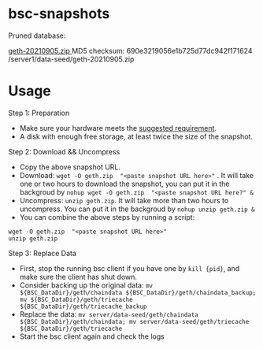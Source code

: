 
# bsc-snapshots

Pruned database:

[geth-20210905.zip
](https://s3.ap-northeast-1.amazonaws.com/dex-bin.bnbstatic.com/geth-20210905.zip?AWSAccessKeyId=AKIAYINE6SBQPUZDDRRO&Signature=c9%2BzZ7fgCm9SB1Xgt1Oa8SmGb7Q%3D&Expires=1633494212
)
MD5 checksum: 690e3219056e1b725d77dc942f171624  /server1/data-seed/geth-20210905.zip


# Usage 

Step 1: Preparation
- Make sure your hardware meets the [suggested requirement](https://docs.binance.org/smart-chain/developer/fullnode.html).
- A disk with enough free storage, at least twice the size of the snapshot.

Step 2: Download && Uncompress
- Copy the above snapshot URL.
- Download:  `wget -O geth.zip  "<paste snapshot URL here>"` . It will take one or two hours to download the snapshot, you can put it in the backgroud by `nohup wget -O geth.zip  "<paste snapshot URL here?" &`
- Uncompress: `unzip geth.zip`. It will take more than two hours to uncompress. You can put it in the backgroud by `nohup unzip geth.zip &`
- You can combine the above steps by running a script:
```
wget -O geth.zip  "<paste snapshot URL here>"
unzip geth.zip
```

Step 3: Replace Data
- First, stop the running bsc client if you have one by `kill {pid}`, and make sure the client has shut down.
- Consider backing up the original data: `mv ${BSC_DataDir}/geth/chaindata ${BSC_DataDir}/geth/chaindata_backup; mv ${BSC_DataDir}/geth/triecache ${BSC_DataDir}/geth/triecache_backup`
- Replace the data: `mv server/data-seed/geth/chaindata ${BSC_DataDir}/geth/chaindata; mv server/data-seed/geth/triecache ${BSC_DataDir}/geth/triecache`
- Start the bsc client again and check the logs


